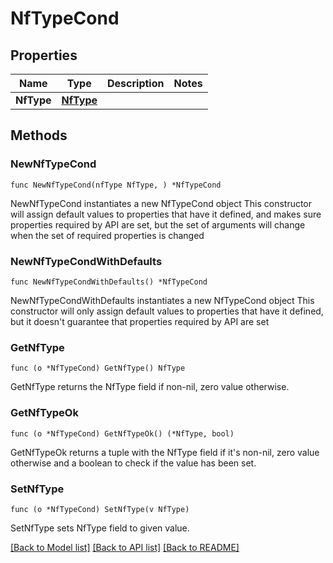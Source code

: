 # NfTypeCond

## Properties

Name | Type | Description | Notes
------------ | ------------- | ------------- | -------------
**NfType** | [**NfType**](NfType.md) |  | 

## Methods

### NewNfTypeCond

`func NewNfTypeCond(nfType NfType, ) *NfTypeCond`

NewNfTypeCond instantiates a new NfTypeCond object
This constructor will assign default values to properties that have it defined,
and makes sure properties required by API are set, but the set of arguments
will change when the set of required properties is changed

### NewNfTypeCondWithDefaults

`func NewNfTypeCondWithDefaults() *NfTypeCond`

NewNfTypeCondWithDefaults instantiates a new NfTypeCond object
This constructor will only assign default values to properties that have it defined,
but it doesn't guarantee that properties required by API are set

### GetNfType

`func (o *NfTypeCond) GetNfType() NfType`

GetNfType returns the NfType field if non-nil, zero value otherwise.

### GetNfTypeOk

`func (o *NfTypeCond) GetNfTypeOk() (*NfType, bool)`

GetNfTypeOk returns a tuple with the NfType field if it's non-nil, zero value otherwise
and a boolean to check if the value has been set.

### SetNfType

`func (o *NfTypeCond) SetNfType(v NfType)`

SetNfType sets NfType field to given value.



[[Back to Model list]](../README.md#documentation-for-models) [[Back to API list]](../README.md#documentation-for-api-endpoints) [[Back to README]](../README.md)


